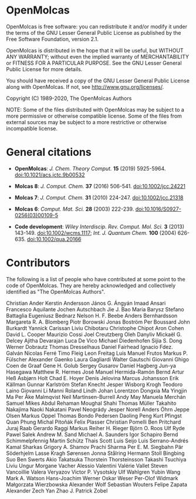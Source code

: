 OpenMolcas
==========

OpenMolcas is free software: you can redistribute it and/or modify it
under the terms of the GNU Lesser General Public License as published by
the Free Software Foundation, version 2.1.

OpenMolcas is distributed in the hope that it will be useful, but
WITHOUT ANY WARRANTY; without even the implied warranty of
MERCHANTABILITY or FITNESS FOR A PARTICULAR PURPOSE. See the GNU Lesser
General Public License for more details.

You should have received a copy of the GNU Lesser General Public License
along with OpenMolcas. If not, see <http://www.gnu.org/licenses/>.

Copyright (C) 1989-2020, The OpenMolcas Authors


NOTE: Some of the files distributed with OpenMolcas may be subject to a more
permissive or otherwise compatible license. Some of the files from external
sources may be subject to a more restrictive or otherwise incompatible license.


General citations
=================

* **OpenMolcas**:
  *J. Chem. Theory Comput.* **15** (2019) 5925-5964. [doi:10.1021/acs.jctc.9b00532](https://doi.org/10.1021/acs.jctc.9b00532)

* **Molcas 8**:
  *J. Comput. Chem.* **37** (2016) 506-541. [doi:10.1002/jcc.24221](https://doi.org/10.1002/jcc.24221)

* **Molcas 7**:
  *J. Comput. Chem.* **31** (2010) 224-247. [doi:10.1002/jcc.21318](https://doi.org/10.1002/jcc.21318)

* **Molcas 6**:
  *Comput. Mat. Sci.* **28** (2003) 222-239. [doi:10.1016/S0927-0256(03)00109-5](https://doi.org/10.1016/S0927-0256(03)00109-5)

* **Code development**:
  *Wiley Interdiscip. Rev. Comput. Mol. Sci.* **3** (2013) 143-149. [doi:10.1002/wcms.1117](https://doi.org/10.1002/wcms.1117);
  *Int. J. Quantum Chem.* **100** (2004) 626-635. [doi:10.1002/qua.20166](https://doi.org/10.1002/qua.20166)


Contributors
============

The following is a list of people who have contributed at some point to the
code of OpenMolcas. They are hereby acknowledged and collectively identified as
"The OpenMolcas Authors".

Christian Ander
Kerstin Andersson
János G. Ángyán
Imaad Ansari
Francesco Aquilante
Jochen Autschbach
Jie J. Bao
Maria Barysz
Stefano Battaglia
Eugeniusz Bednarz
Nelson H. F. Beebe
Anders Bernhardsson
Margareta R. A. Blomberg
Piotr Borowski
Jonas Boström
Per Boussard
John Burkardt
Yannick Carissan
Liviu Chibotaru
Christophe Chipot
Aron Cohen
David L. Cooper
Maurizio Cossi
Joel Creutzberg
Oleh Danyliv
Mickaël G. Delcey
Ajitha Devarajan
Luca De Vico
Michael Diedenhofen
Sijia S. Dong
Werner Dobrautz
Thomas Dresselhaus
Daniel Fairhead
Ignacio Fdez. Galván
Nicolas Ferré
Timo Fleig
Leon Freitag
Luis Manuel Frutos
Markus P. Fülscher
Alexander Gaenko
Laura Gagliardi
Walter Gautschi
Giovanni Ghigo
Coen de Graaf
Gene H. Golub
Sergey Gusarov
Daniel Hagberg
Jun-ya Hasegawa
Matthew R. Hermes
José Manuel Hermida-Ramón
Bernd Artur Heß
Asbjørn Holt
Chad E. Hoyer
Denis Jelovina
Marcus Johansson
Erik Källman
Gunnar Karlström
Stefan Knecht
Jesper Wisborg Krogh
Teodoro Laino
Giovanni Li Manni
Roland Lindh
Johan Lorentzon
Dongxia Ma
Yingjin Ma
Per Åke Malmqvist
Neil Martinsen-Burrell
Andy May
Manuela Merchán
Samuel Mikes
Abdul Rehaman Moughal Shahi
Thomas Müller
Takahito Nakajima
Naoki Nakatani
Pavel Neogrády
Jesper Norell
Anders Öhrn
Jeppe Olsen
Markus Oppel
Thomas Bondo Pedersen
Daoling Peng
Kurt Pfingst
Quan Phung
Michal Pitoňák
Felix Plasser
Christian Pomelli
Ben Pritchard
Juraj Raab
Gerardo Raggi
Markus Reiher
H. Rieger
Björn O. Roos
Ulf Ryde
Pawel Salek
Andrew M. Sand
Michael A. Saunders
Igor Schapiro
Bernd Schimmelpfennig
Martin Schütz
Thais Scott
Luis Seijo
Luis Serrano-Andrés
Kamal Sharkas
Grigory A. Shamov
Prachi Sharma
Per E. M. Siegbahn
Pär Söderhjelm
Lasse Kragh Sørensen
Jonna Stålring
Hermann Stoll
Bingbing Suo
Ben Swerts
Akio Takatsuka
Thorstein Thorsteinsson
Takashi Tsuchiya
Liviu Ungur
Morgane Vacher
Alessio Valentini
Valérie Vallet
Steven Vancoillie
Valera Veryazov
Victor P. Vysotskiy
Ulf Wahlgren
Yubin Wang
Mark A. Watson
Hans-Joachim Werner
Oskar Weser
Per-Olof Widmark
Małgorzata Wierzbowska
Alexander Wolf
Sebastian Wouters
Felipe Zapata
Alexander Zech
Yan Zhao
J. Patrick Zobel


